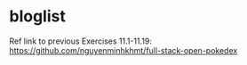 # bloglist

Ref link to previous Exercises 11.1-11.19: https://github.com/nguyenminhkhmt/full-stack-open-pokedex
